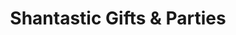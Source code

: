 ---
title: "Shantastic Gifts & Parties"
url: /clinton/shantastic-gifts-und-parties/
shop: Andenken
---